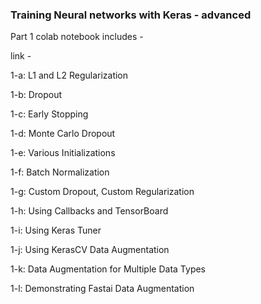 ### Training Neural networks with Keras - advanced

Part 1 colab notebook includes - 

link - 

1-a: L1 and L2 Regularization

1-b: Dropout

1-c: Early Stopping

1-d: Monte Carlo Dropout

1-e: Various Initializations

1-f: Batch Normalization

1-g: Custom Dropout, Custom Regularization

1-h: Using Callbacks and TensorBoard

1-i: Using Keras Tuner

1-j: Using KerasCV Data Augmentation

1-k: Data Augmentation for Multiple Data Types

1-l: Demonstrating Fastai Data Augmentation
